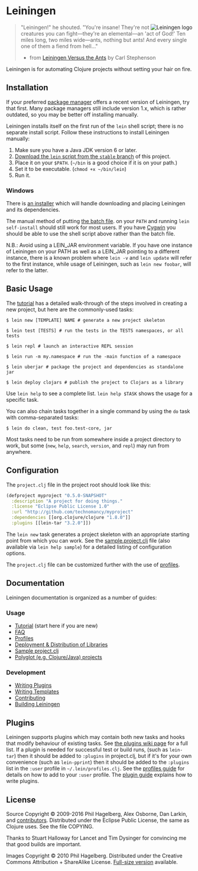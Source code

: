 # Leiningen

<img src="http://leiningen.org/img/leiningen.jpg"
 alt="Leiningen logo" title="The man himself" align="right" />

> "Leiningen!" he shouted. "You're insane! They're not creatures you can
> fight&mdash;they're an elemental&mdash;an 'act of God!' Ten miles long, two
> miles wide&mdash;ants, nothing but ants! And every single one of them a
> fiend from hell..."
> - from [Leiningen Versus the Ants](http://www.classicshorts.com/stories/lvta.html) by Carl Stephenson

Leiningen is for automating Clojure projects without setting your hair on fire.

## Installation

If your preferred
[package manager](https://github.com/technomancy/leiningen/wiki/Packaging)
offers a recent version of Leiningen, try that first.  Many package managers still
include version 1.x, which is rather outdated, so you may be better off installing manually.

Leiningen installs itself on the first run of the `lein` shell script; there is no
separate install script.  Follow these instructions to install Leiningen manually:

1. Make sure you have a Java JDK version 6 or later.
2. [Download the `lein` script from the `stable` branch](https://raw.githubusercontent.com/technomancy/leiningen/stable/bin/lein)
 of this project.
3. Place it on your `$PATH`. (`~/bin` is a good choice if it is on your path.)
4. Set it to be executable. (`chmod +x ~/bin/lein`)
5. Run it.

### Windows

There is
[an installer](http://leiningen-win-installer.djpowell.net/) which
will handle downloading and placing Leiningen and its dependencies.

The manual method of putting
[the batch file](https://raw.githubusercontent.com/technomancy/leiningen/stable/bin/lein.bat).
on your `PATH` and running `lein self-install` should still work for
most users. If you have [Cygwin](http://www.cygwin.com/) you should be
able to use the shell script above rather than the batch file.

N.B.: Avoid using a LEIN_JAR environment variable.
If you have one instance of Leiningen on your PATH as well as a LEIN_JAR
pointing to a different instance, there is a known problem where `lein -v` and
`lein update` will refer to the first instance, while usage of Leiningen, such
as `lein new foobar`, will refer to the latter.

## Basic Usage

The
[tutorial](https://github.com/technomancy/leiningen/blob/stable/doc/TUTORIAL.md)
has a detailed walk-through of the steps involved in creating a new
project, but here are the commonly-used tasks:

    $ lein new [TEMPLATE] NAME # generate a new project skeleton

    $ lein test [TESTS] # run the tests in the TESTS namespaces, or all tests

    $ lein repl # launch an interactive REPL session

    $ lein run -m my.namespace # run the -main function of a namespace

    $ lein uberjar # package the project and dependencies as standalone jar

    $ lein deploy clojars # publish the project to Clojars as a library

Use `lein help` to see a complete list. `lein help $TASK` shows the
usage for a specific task.

You can also chain tasks together in a single command by using the
`do` task with comma-separated tasks:

    $ lein do clean, test foo.test-core, jar

Most tasks need to be run from somewhere inside a project directory to
work, but some (`new`, `help`, `search`, `version`, and `repl`) may
run from anywhere.

## Configuration

The `project.clj` file in the project root should look like this:

```clj
(defproject myproject "0.5.0-SNAPSHOT"
  :description "A project for doing things."
  :license "Eclipse Public License 1.0"
  :url "http://github.com/technomancy/myproject"
  :dependencies [[org.clojure/clojure "1.8.0"]]
  :plugins [[lein-tar "3.2.0"]])
```

The `lein new` task generates a project skeleton with an appropriate
starting point from which you can work. See the
[sample.project.clj](https://github.com/technomancy/leiningen/blob/stable/sample.project.clj)
file (also available via `lein help sample`) for a detailed listing of
configuration options.

The `project.clj` file can be customized further with the use of
[profiles](https://github.com/technomancy/leiningen/blob/stable/doc/PROFILES.md).

## Documentation

Leiningen documentation is organized as a number of guides:

### Usage

 * [Tutorial](https://github.com/technomancy/leiningen/blob/stable/doc/TUTORIAL.md) (start here if you are new)
 * [FAQ](https://github.com/technomancy/leiningen/blob/stable/doc/FAQ.md)
 * [Profiles](https://github.com/technomancy/leiningen/blob/stable/doc/PROFILES.md)
 * [Deployment & Distribution of Libraries](https://github.com/technomancy/leiningen/blob/stable/doc/DEPLOY.md)
 * [Sample project.clj](https://github.com/technomancy/leiningen/blob/stable/sample.project.clj)
 * [Polyglot (e.g. Clojure/Java) projects](https://github.com/technomancy/leiningen/blob/stable/doc/MIXED_PROJECTS.md)

### Development

* [Writing Plugins](https://github.com/technomancy/leiningen/blob/stable/doc/PLUGINS.md)
* [Writing Templates](https://github.com/technomancy/leiningen/blob/stable/doc/TEMPLATES.md)
* [Contributing](https://github.com/technomancy/leiningen/blob/stable/CONTRIBUTING.md)
* [Building Leiningen](https://github.com/technomancy/leiningen/blob/stable/CONTRIBUTING.md#bootstrapping)

## Plugins

Leiningen supports plugins which may contain both new tasks and hooks
that modify behaviour of existing tasks. See
[the plugins wiki page](https://github.com/technomancy/leiningen/wiki/Plugins)
for a full list. If a plugin is needed for successful test or build
runs, (such as `lein-tar`) then it should be added to `:plugins` in
project.clj, but if it's for your own convenience (such as
`lein-pprint`) then it should be added to the `:plugins` list in the
`:user` profile in `~/.lein/profiles.clj`. See the
[profiles guide](https://github.com/technomancy/leiningen/blob/stable/doc/PROFILES.md)
for details on how to add to your `:user` profile. The
[plugin guide](https://github.com/technomancy/leiningen/blob/stable/doc/PLUGINS.md)
explains how to write plugins.

## License

Source Copyright © 2009-2016 Phil Hagelberg, Alex Osborne, Dan Larkin, and
[contributors](https://github.com/technomancy/leiningen/contributors).
Distributed under the Eclipse Public License, the same as Clojure
uses. See the file COPYING.

Thanks to Stuart Halloway for Lancet and Tim Dysinger for convincing
me that good builds are important.

Images Copyright © 2010 Phil Hagelberg. Distributed under the Creative
Commons Attribution + ShareAlike
License. [Full-size version](http://leiningen.org/img/leiningen-full.jpg)
available.
